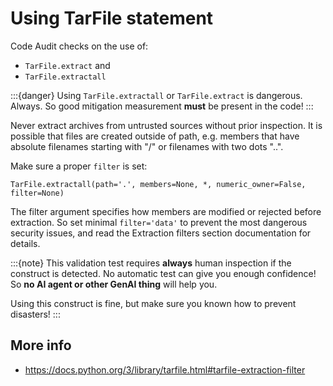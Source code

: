 # Using TarFile statement

Code Audit checks on the use of:
* `TarFile.extract` and
* `TarFile.extractall`

:::{danger} 
Using `TarFile.extractall` or `TarFile.extract` is dangerous.
Always. So good mitigation measurement **must** be present in the code!
:::



Never extract archives from untrusted sources without prior inspection. It is possible that files are created outside of path, e.g. members that have absolute filenames starting with "/" or filenames with two dots "..".

Make sure a proper `filter` is set:
```
TarFile.extractall(path='.', members=None, *, numeric_owner=False, filter=None)
```
The filter argument specifies how members are modified or rejected before extraction. So set minimal `filter='data'` to prevent the most dangerous security issues, and read the Extraction filters section documentation for details.

:::{note} 
This validation test requires **always** human inspection if the construct is detected.
No automatic test can give you enough confidence! So **no AI agent or other GenAI thing** will help you. 

Using this construct is fine, but make sure you known how to prevent disasters!
:::

## More info

* https://docs.python.org/3/library/tarfile.html#tarfile-extraction-filter 
